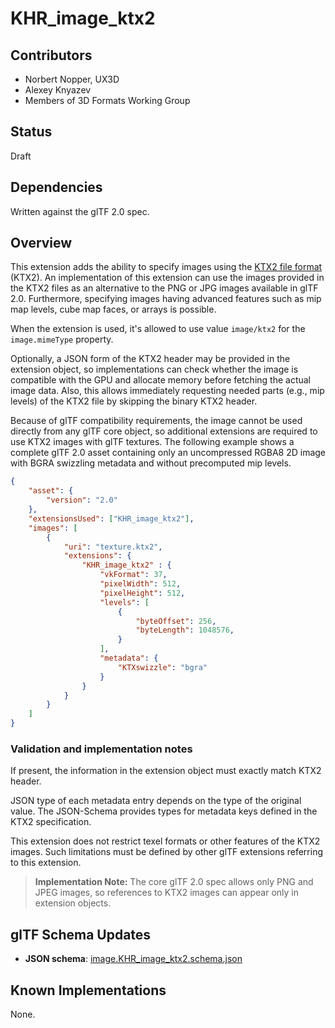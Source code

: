 # KHR_image_ktx2

## Contributors

* Norbert Nopper, UX3D
* Alexey Knyazev
* Members of 3D Formats Working Group

## Status

Draft

## Dependencies

Written against the glTF 2.0 spec.

## Overview

This extension adds the ability to specify images using the [KTX2 file format](http://github.khronos.org/KTX-Specification/) (KTX2). An implementation of this extension can use the images provided in the KTX2 files as an alternative to the PNG or JPG images available in glTF 2.0. Furthermore, specifying images having advanced features such as mip map levels, cube map faces, or arrays is possible.

When the extension is used, it's allowed to use value `image/ktx2` for the `image.mimeType` property.

Optionally, a JSON form of the KTX2 header may be provided in the extension object, so implementations can check whether the image is compatible with the GPU and allocate memory before fetching the actual image data. Also, this allows immediately requesting needed parts (e.g., mip levels) of the KTX2 file by skipping the binary KTX2 header.

Because of glTF compatibility requirements, the image cannot be used directly from any glTF core object, so additional extensions are required to use KTX2 images with glTF textures. The following example shows a complete glTF 2.0 asset containing only an uncompressed RGBA8 2D image with BGRA swizzling metadata and without precomputed mip levels.

```json
{
    "asset": {
        "version": "2.0"
    },
    "extensionsUsed": ["KHR_image_ktx2"],
    "images": [
        {
            "uri": "texture.ktx2",
            "extensions": {
                "KHR_image_ktx2" : {
                    "vkFormat": 37,
                    "pixelWidth": 512,
                    "pixelHeight": 512,
                    "levels": [
                        {
                            "byteOffset": 256,
                            "byteLength": 1048576,
                        }
                    ],
                    "metadata": {
                        "KTXswizzle": "bgra"
                    }
                }
            }
        }
    ]
}
```

### Validation and implementation notes

If present, the information in the extension object must exactly match KTX2 header.

JSON type of each metadata entry depends on the type of the original value. The JSON-Schema provides types for metadata keys defined in the KTX2 specification.

This extension does not restrict texel formats or other features of the KTX2 images. Such limitations must be defined by other glTF extensions referring to this extension.

> **Implementation Note:** The core glTF 2.0 spec allows only PNG and JPEG images, so references to KTX2 images can appear only in extension objects.


## glTF Schema Updates

* **JSON schema**: [image.KHR_image_ktx2.schema.json](schema/image.KHR_image_ktx2.schema.json)

## Known Implementations

None.